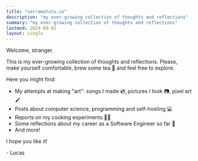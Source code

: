 ```yaml
---
title: "serramatutu.io"
description: "my ever-growing collection of thoughts and reflections"
summary: "my ever-growing collection of thoughts and reflections"
lastmod: 2024-09-02
layout: single
---
```


Welcome, stranger.

This is my ever-growing collection of thoughts and reflections. Please, make yourself comfortable, brew some tea :tea: and feel free to explore.

Here you might find:
- My attempts at making "art": songs I made :cd:, pictures I took :camera:, pixel art :paintbrush:
- Posts about computer science, programming and self-hosting :computer:
- Reports on my cooking experiments :cook:
- Some reflections about my career as a Software Engineer so far :brain:
- And more!

I hope you like it!

\- Lucas

